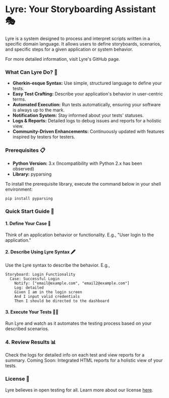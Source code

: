 # Lyre: Your Storyboarding Assistant 🎭
Lyre is a system designed to process and interpret scripts written in a specific domain language. It allows users to define storyboards, scenarios, and specific steps for a given application or system behavior.

For more detailed information, visit Lyre's GitHub page.

### What Can Lyre Do? 🚀

* **Gherkin-esque Syntax:** Use simple, structured language to define your tests.
* **Easy Test Crafting:** Describe your application's behavior in user-centric terms.
* **Automated Execution:** Run tests automatically, ensuring your software is always up to the mark.
* **Notification System:** Stay informed about your tests' statuses.
* **Logs & Reports:** Detailed logs to debug issues and reports for a holistic view.
* **Community-Driven Enhancements:** Continuously updated with features inspired by testers for testers.

### Prerequisites 📋

* **Python Version:** 3.x (Incompatibility with Python 2.x has been observed)
* **Library:** pyparsing

To install the prerequisite library, execute the command below in your shell environment:

```bash
pip install pyparsing
```

### Quick Start Guide 🚀
#### 1. Define Your Case 💼
Think of an application behavior or functionality. E.g., "User login to the application."

#### 2. Describe Using Lyre Syntax 🖋
Use the Lyre syntax to describe the behavior. E.g.,

```cucumber
Storyboard: Login Functionality
  Case: Successful Login
    Notify: ["email@example.com", "email2@example.com"]
    Log: detailed
    Given I am in the login screen
    And I input valid credentials
    Then I should be directed to the dashboard
```

#### 3. Execute Your Tests 🏃‍♂️
Run Lyre and watch as it automates the testing process based on your described scenarios.


### 4. Review Results 📊
Check the logs for detailed info on each test and view reports for a summary.
Coming Soon: Integrated HTML reports for a holistic view of your tests.


### License 📄
Lyre believes in open testing for all. Learn more about our license [here]("engine/LICENSE").